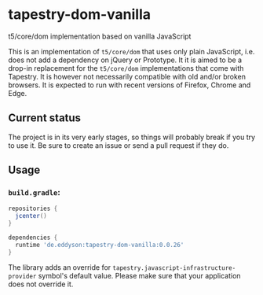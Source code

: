# tapestry-dom-vanilla
t5/core/dom implementation based on vanilla JavaScript

This is an implementation of `t5/core/dom` that uses only plain JavaScript, i.e. does not add a dependency on jQuery or Prototype. It it is aimed to be a drop-in replacement for the `t5/core/dom` implementations that come with Tapestry. It is however not necessarily compatible with old and/or broken browsers. It is expected to run with recent versions of Firefox, Chrome and Edge.

## Current status
The project is in its very early stages, so things will probably break if you try to use it. Be sure to create an issue or send a pull request if they do.

## Usage

### `build.gradle`:
```groovy
repositories {
  jcenter()
}

dependencies {
  runtime 'de.eddyson:tapestry-dom-vanilla:0.0.26'
}

```
The library adds an override for `tapestry.javascript-infrastructure-provider` symbol's default value. Please make sure that your application does not override it.
